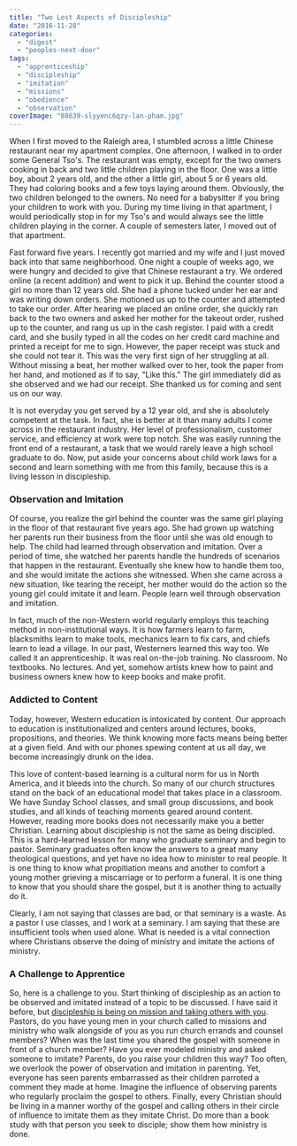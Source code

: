 ```yaml
---
title: "Two Lost Aspects of Discipleship"
date: "2016-11-28"
categories: 
  - "digest"
  - "peoples-next-door"
tags: 
  - "apprenticeship"
  - "discipleship"
  - "imitation"
  - "missions"
  - "obedience"
  - "observation"
coverImage: "88639-slyyenc6qzy-lan-pham.jpg"
---
```


When I first moved to the Raleigh area, I stumbled across a little Chinese restaurant near my apartment complex. One afternoon, I walked in to order some General Tso's. The restaurant was empty, except for the two owners cooking in back and two little children playing in the floor. One was a little boy, about 2 years old, and the other a little girl, about 5 or 6 years old. They had coloring books and a few toys laying around them. Obviously, the two children belonged to the owners. No need for a babysitter if you bring your children to work with you. During my time living in that apartment, I would periodically stop in for my Tso's and would always see the little children playing in the corner. A couple of semesters later, I moved out of that apartment.

Fast forward five years. I recently got married and my wife and I just moved back into that same neighborhood. One night a couple of weeks ago, we were hungry and decided to give that Chinese restaurant a try. We ordered online (a recent addition) and went to pick it up. Behind the counter stood a girl no more than 12 years old. She had a phone tucked under her ear and was writing down orders. She motioned us up to the counter and attempted to take our order. After hearing we placed an online order, she quickly ran back to the two owners and asked her mother for the takeout order, rushed up to the counter, and rang us up in the cash register. I paid with a credit card, and she busily typed in all the codes on her credit card machine and printed a receipt for me to sign. However, the paper receipt was stuck and she could not tear it. This was the very first sign of her struggling at all. Without missing a beat, her mother walked over to her, took the paper from her hand, and motioned as if to say, "Like this." The girl immediately did as she observed and we had our receipt. She thanked us for coming and sent us on our way.

It is not everyday you get served by a 12 year old, and she is absolutely competent at the task. In fact, she is better at it than many adults I come across in the restaurant industry. Her level of professionalism, customer service, and efficiency at work were top notch. She was easily running the front end of a restaurant, a task that we would rarely leave a high school graduate to do. Now, put aside your concerns about child work laws for a second and learn something with me from this family, because this is a living lesson in discipleship.

### Observation and Imitation

Of course, you realize the girl behind the counter was the same girl playing in the floor of that restaurant five years ago. She had grown up watching her parents run their business from the floor until she was old enough to help. The child had learned through observation and imitation. Over a period of time, she watched her parents handle the hundreds of scenarios that happen in the restaurant. Eventually she knew how to handle them too, and she would imitate the actions she witnessed. When she came across a new situation, like tearing the receipt, her mother would do the action so the young girl could imitate it and learn. People learn well through observation and imitation.

In fact, much of the non-Western world regularly employs this teaching method in non-institutional ways. It is how farmers learn to farm, blacksmiths learn to make tools, mechanics learn to fix cars, and chiefs learn to lead a village. In our past, Westerners learned this way too. We called it an apprenticeship. It was real on-the-job training. No classroom. No textbooks. No lectures. And yet, somehow artists knew how to paint and business owners knew how to keep books and make profit.

### Addicted to Content

Today, however, Western education is intoxicated by content. Our approach to education is institutionalized and centers around lectures, books, propositions, and theories. We think knowing more facts means being better at a given field. And with our phones spewing content at us all day, we become increasingly drunk on the idea.

This love of content-based learning is a cultural norm for us in North America, and it bleeds into the church. So many of our church structures stand on the back of an educational model that takes place in a classroom. We have Sunday School classes, and small group discussions, and book studies, and all kinds of teaching moments geared around content. However, reading more books does not necessarily make you a better Christian. Learning about discipleship is not the same as being discipled. This is a hard-learned lesson for many who graduate seminary and begin to pastor. Seminary graduates often know the answers to a great many theological questions, and yet have no idea how to minister to real people. It is one thing to know what propitiation means and another to comfort a young mother grieving a miscarriage or to perform a funeral. It is one thing to know that you should share the gospel, but it is another thing to actually do it.

Clearly, I am not saying that classes are bad, or that seminary is a waste. As a pastor I use classes, and I work at a seminary. I am saying that these are insufficient tools when used alone. What is needed is a vital connection where Christians observe the doing of ministry and imitate the actions of ministry.

### A Challenge to Apprentice

So, here is a challenge to you. Start thinking of discipleship as an action to be observed and imitated instead of a topic to be discussed. I have said it before, but [discipleship is being on mission and taking others with you](http://blog.keelancook.com/2016/08/discipleship-is-being-on-mission-and-taking-others-with-you.html). Pastors, do you have young men in your church called to missions and ministry who walk alongside of you as you run church errands and counsel members? When was the last time you shared the gospel with someone in front of a church member? Have you ever modeled ministry and asked someone to imitate? Parents, do you raise your children this way? Too often, we overlook the power of observation and imitation in parenting. Yet, everyone has seen parents embarrassed as their children parroted a comment they made at home. Imagine the influence of observing parents who regularly proclaim the gospel to others. Finally, every Christian should be living in a manner worthy of the gospel and calling others in their circle of influence to imitate them as they imitate Christ. Do more than a book study with that person you seek to disciple; show them how ministry is done.
